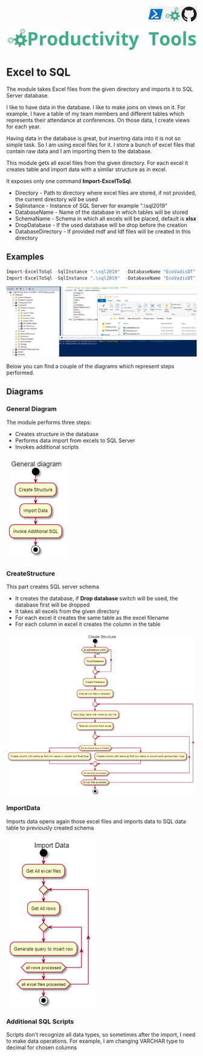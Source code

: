 <!--Category:Powershell--> 
 <p align="right">
    <a href="https://www.powershellgallery.com/packages/ProductivityTools.PSExcel2SQL/"><img src="Images/Header/Powershell_border_40px.png" /></a>
    <a href="http://productivitytools.tech/excel2sql/"><img src="Images/Header/ProductivityTools_green_40px_2.png" /><a> 
    <a href="https://github.com/pwujczyk/ProductivityTools.PSExcel2SQL"><img src="Images/Header/Github_border_40px.png" /></a>
</p>
<p align="center">
    <a href="http://productivitytools.tech/">
        <img src="Images/Header/LogoTitle_green_500px.png" />
    </a>
</p>


# Excel to SQL

The module takes Excel files from the given directory and imports it to SQL Server database.
<!--more-->

I like to have data in the database. I like to make joins on views on it. For example, I have a table of my team members and different tables which represents their attendance at conferences. On those data, I create views for each year.

Having data in the database is great, but inserting data into it is not so simple task. So I am using excel files for it. I store a bunch of excel files that contain raw data and I am importing them to the database.

This module gets all excel files from the given directory. For each excel it creates table and import data with a similar structure as in excel.

It exposes only one command **Import-ExcelToSql**.
- Directory - Path to directory where excel files are stored, if not provided, the current directory will be used
- SqlInstance - Instance of SQL Server for example ".\sql2019" 
- DatabaseName  - Name of the database in which tables will be stored
- SchemaName  - Schema in which all excels will be placed, default is **xlsx**
- DropDatabase - If the used database will be drop before the creation
- DatabaseDirectory - If provided mdf and ldf files will be created in this directory

## Examples

```PowerShell
Import-ExcelToSql -SqlInstance ".\sql2019"  -DatabaseName "EcoVadisDT"
Import-ExcelToSql -SqlInstance ".\sql2019"  -DatabaseName "EcoVadisDT" -SchemaName "work" -DropDatabase -Verbose
```

<!--og-image-->
<img src="Images/WorkingExample.png" />

Below you can find a couple of the diagrams which represent steps performed.

## Diagrams 

### General Diagram
The module performs three steps: 
- Creates structure in the database
- Performs data import from excels to SQL Server
- Invokes additional scripts

<img src="Images/GeneralDiagram.png" />

### CreateStructure

This part creates SQL server schema
- It creates the database, if **Drop database** switch will be used, the database first will be dropped 
- It takes all excels from the given directory
- For each excel it creates the same table as the excel filename
- For each column in excel it creates the column in the table

<img src="Images/CreateStructure.png" />

### ImportData
Imports data opens again those excel files and imports data to SQL data table to previously created schema

<img src="Images/ImportData.png" />

### Additional SQL Scripts
Scripts don't recognize all data types, so sometimes after the import, I need to make data operations. For example, I am changing VARCHAR type to decimal for chosen columns

